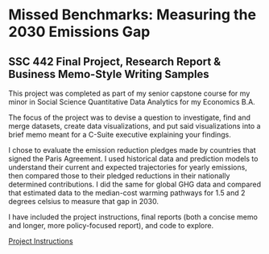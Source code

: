 # Missed Benchmarks: Measuring the 2030 Emissions Gap 

## SSC 442 Final Project, Research Report & Business Memo-Style Writing Samples

This project was completed as part of my senior capstone course for my minor in Social Science Quantitative Data Analytics for my Economics B.A.

The focus of the project was to devise a question to investigate, find and merge datasets, create data visualizations, and put said visualizations into a brief memo meant for a C-Suite executive explaining your findings.

I chose to evaluate the emission reduction pledges made by countries that signed the Paris Agreement. I used historical data and prediction models to understand their current and expected trajectories for yearly emissions, then compared those to their pledged reductions in their nationally determined contributions. I did the same for global GHG data and compared that estimated data to the median-cost warming pathways for 1.5 and 2 degrees celsius to measure that gap in 2030.

I have included the project instructions, final reports (both a concise memo and longer, more policy-focused report), and code to explore.

[Project Instructions](https://github.com/walter-elizabeth/Missed-Benchmarks/blob/2c7ec4840b24fb7aa64d849461d649b0082c3703/Project%20Instructions)

